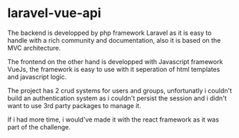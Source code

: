 # laravel-vue-api

The backend is developped by php framework Laravel as it is easy to handle with a rich community and documentation, also it is based on the MVC architecture.

The frontend on the other hand is developped with Javascript framework VueJs, the framework is easy to use with it seperation of html templates and javascript logic.

The project has 2 crud systems for users and groups, unfortunatly i couldn't build an authentication system as i couldn't persist the session and i didn't want to use 3rd party packages to manage it.

If i had more time, i would've made it with the react framework as it was part of the challenge.


